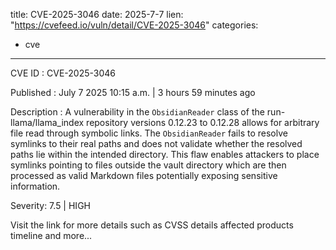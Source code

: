  
title: CVE-2025-3046
date: 2025-7-7
lien: "https://cvefeed.io/vuln/detail/CVE-2025-3046"
categories:
  - cve
---

CVE ID : CVE-2025-3046

Published :  July 7
2025
10:15 a.m. | 3 hours
59 minutes ago

Description : A vulnerability in the `ObsidianReader` class of the run-llama/llama_index repository
versions 0.12.23 to 0.12.28
allows for arbitrary file read through symbolic links. The `ObsidianReader` fails to resolve symlinks to their real paths and does not validate whether the resolved paths lie within the intended directory. This flaw enables attackers to place symlinks pointing to files outside the vault directory
which are then processed as valid Markdown files
potentially exposing sensitive information.

Severity: 7.5 | HIGH

Visit the link for more details
such as CVSS details
affected products
timeline
and more...
